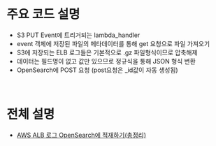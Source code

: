 # 주요 코드 설명

- S3 PUT Event에 트리거되는 lambda_handler
- event 객체에 저장된 파일의 메타데이터를 통해 get 요청으로 파일 가져오기
- S3에 저장되는 ELB 로그들은 기본적으로 .gz 파일형식이므로 압축해제
- 데이터는 필드명이 없고 값만 있으므로 정규식을 통해 JSON 형식 변환
- OpenSearch에 POST 요청 (post요청은 _id값이 자동 생성됨)
<br>

# 전체 설명
- [AWS ALB 로그 OpenSearch에 적재하기(총정리)](https://velog.io/@leemhoon00/AWS-ALB-%EB%A1%9C%EA%B7%B8-OpenSearch%EC%97%90-%EC%A0%81%EC%9E%AC%ED%95%98%EA%B8%B0%EC%B4%9D%EC%A0%95%EB%A6%AC)
